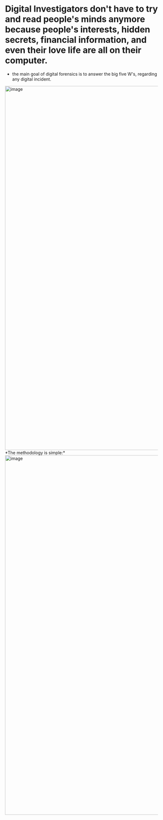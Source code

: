 # Digital Investigators don't have to try and read people's minds anymore because people's interests, hidden secrets, financial information, and even their love life are all on their computer.
- the main goal of digital forensics is to answer the big five W's, regarding any digital incident.
<img width="1200" alt="image" src="https://github.com/user-attachments/assets/4e40fa9a-afc9-4524-aae3-0437a1f2c4fe">
*The methodology is simple:*
<img width="1185" alt="image" src="https://github.com/user-attachments/assets/459d639b-1c92-4463-961f-b5730d36bad1">

